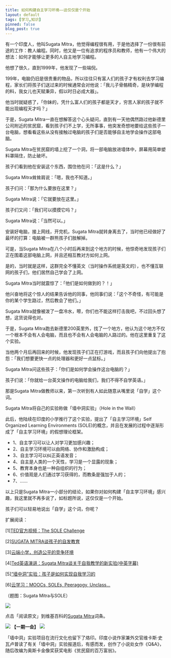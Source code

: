 ```yaml
---
title: 如何构建自主学习环境——这仅仅是个开始
layout: default
tags: [学习,知识]
pinned: false
blog_post: true
---
```






有一个印度人，他叫Sugata Mitra，他觉得编程很有用，于是他选择了一份很有前途的工作：教人编程。同时，他又是一位有追求的程序员和教师，他有一个伟大的想法：如何才能够让更多的人自主地学习编程。

他想了很久，直到1999年，他发现了一些端倪。

199年，电脑仍旧是很贵重的物品，所以往往只有富人们的孩子才有权利去学习编程，家长们将孩子们送过来的时候通常会对他说：「我儿子骨骼精奇，是块学编程的料，我女儿也天赋秉异，假以时日必成大器」。

他当时就疑惑了，「你妹的，凭什么富人们的孩子都是天才，穷苦人家的孩子就不能出现编程天才吗？」

于是，Sugata Mitra一直在想解答这个心头疑问，直到有一天他偶然路过他新德里公司附近的贫民窟，看到孩子们不上学，无所事事，他突发奇想地要给这些孩子一台电脑，想看看这些从没有接触过电脑的孩子们是否能够自主地学会操作这部电脑。

Sugata Mitra在贫民窟的墙上挖了一个洞，将一部电脑放进墙体中，屏幕用简单塑料罩隔住，防止破坏。

孩子们看到他在安装这个东西，围住他在问：「这是什么？」

Sugata Mitra耸耸肩说：「嗯，我也不知道。」

孩子们问：「那为什么要放在这里？」

Sugata Mitra说：「它就要放在这里。」

孩子们又问：「我们可以摸摸它吗？」

Sugata Mitra说：「当然可以。」

安装好电脑，接上网线，开完机，Sugata Mitra就转身离去了，当时他已经做好了最坏的打算：电脑被一群熊孩子们肢解掉。

可是，当Sugata Mitra在八个小时后再来到这个地方的时候，他惊奇地发现孩子们正在围着这部电脑上网，并且还相互教对方如何上网。

是的，当时就是这样，这群完全不懂英文（当时操作系统是英文的），也不懂互联网的孩子们，他们居然自己学会了上网。

Sugata Mitra当时就震惊了：「他们是如何做到的？！」

他兴奋地将这个惊人的结果告诉他的同事，他同事们说：「这个不奇怪，有可能是你的某个学生路过，然后教会了他们。」

Sugata Mitra就像被泼了一盘冷水，嚓，你们也不能这样打击我吧，不过回头想了想，这货说得也对。

于是，Sugata Mitra跑去新德里200英里外，找了一个地方，他认为这个地方不仅一个根本不会有人会电脑，而且也不会有人会电脑的人路过的。他在这里重复了这个实验。

当他两个月后再回来的时候，他发现孩子们正在打游戏，而且孩子们向他提出了抱怨：「我们想要更快一点的处理器和更好一点鼠标。」

Sugata Mitra问这些孩子：「你们是如何学会操作这台电脑的？」

孩子们说：「你就给一台英文操作的电脑给我们，我们不得不自学英语。」

那是Sugata Mitra做教师以来，第一次听到有人如此随意从嘴里说「自学」这个词。

Sugata Mitra将自己的实验称做「墙中洞实验」（Hole in the Wall）

此后，他陆续在印度的小学推行了这个实验，提出了「自主学习环境」Self Organized Learning Environments (SOLE)的概念，并且在发展的过程中逐渐形成了「自主学习环境」的假想理论框架。

- 1、自主学习可以让人对学习更加感兴趣；
- 2、自主学习环境可以由网络、协作和激励构成；
- 3、自主学习可以纠正英语发音；
- 4、自主是人类的一个天性，学习是一个显露的现象；
- 5、教育本身也是一种自组织的行为；
- 6、价值观是人们通过学习获得的，而教条是强加于人的；
- 7、……

以上只是Sugata Mitra一小部分的结论，如果你对如何构建「自主学习环境」感兴趣，我这里就不再多说了，如标题所说，这仅仅是一个开始。

孩子们可以轻易地说出「自学」这个词，你呢？

扩展阅读：

[1][TED官方视频：The SOLE Challenge](http://www.ted.com/pages/sole_challenge#download)

[2][SUGATA MITRA谈孩子的自发教育](http://www.tedtochina.com/2010/09/28/sugata-mitra-the-child-driven-education/)

[3][云端小学，创造公平的竞争环境](http://www.ifanr.com/254813)

[4][Ted英语演讲：Sugata Mitra谈关于自我教学的新实验(中英字幕)](http://www.en8848.com.cn/tingli/speech/ted/186207.html)

[5][“墙中洞”实验：孩子是如何实现自我学习的](http://www.yeeyan.org/articles/view/inspired5/13296)

[6][云学习：MOOCs, SOLEs, Peeragogy, Unclass…](http://swordi.com/2013/03/03/cloudlearning/)

（题图：Sugata Mitra与SOLE）

![](http://pic.yupoo.com/vankos_v/DMJiv6i8/mHDSX.png)

点击「阅读原文」到维基百科的[Sugata Mitra](http://zh.wikipedia.org/wiki/%E8%8B%8F%E4%BC%BD%E7%89%B9%C2%B7%E7%B1%B3%E7%89%B9%E6%8B%89)词条。


![](http://pic.yupoo.com/vankos_v/DMJgUjgl/8Rvrt.png)
**【一期一会】**
![](http://cnfeat.qiniudn.com/p1157438684.jpg)

「墙中洞」实验项目在流行文化也留下了烙印。印度小说作家兼外交官维卡斯·史瓦卢普读了有关「墙中洞」实验报道后，有感而发，创作了小说处女作《Q&A》，随后改编为奥斯卡金像奖获奖电影《贫民窟的百万富翁》。



